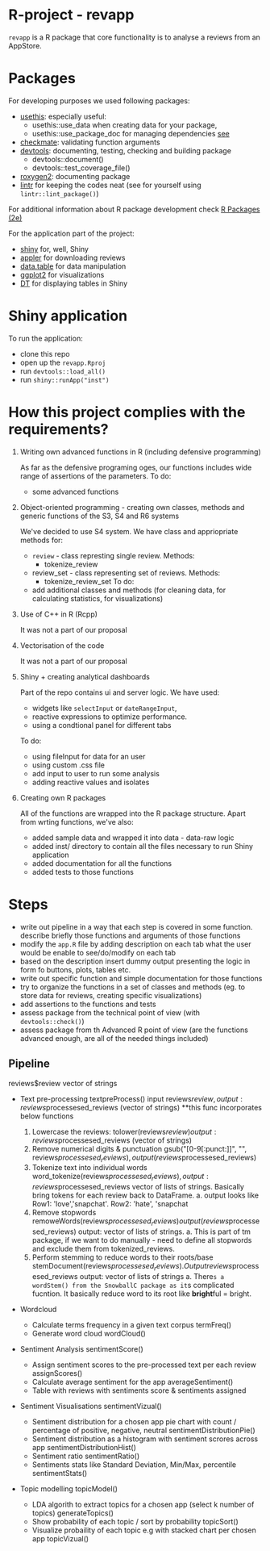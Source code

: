 # R-project - revapp

<code>revapp</code> is a R package that core functionality is to analyse a reviews from an AppStore.

# Packages

For developing purposes we used following packages:

* [usethis](https://github.com/cran/usethis): especially useful:
    * usethis::use_data when creating data for your package, 
    * usethis::use_package_doc for managing dependencies [see](https://r-pkgs.org/dependencies-in-practice.html#sec-dependencies-in-imports-r-code)
* [checkmate](https://mllg.github.io/checkmate/): validating function arguments
* [devtools](https://devtools.r-lib.org/): documenting, testing, checking and building package
    * devtools::document()
    * devtools::test_coverage_file()
* [roxygen2](https://roxygen2.r-lib.org/): documenting package
* [lintr](https://github.com/r-lib/lintr/) for keeping the codes neat (see for yourself using `lintr::lint_package()`)

For additional information about R package development check [R Packages (2e)](https://r-pkgs.org/)

For the application part of the project:

* [shiny](https://github.com/rstudio/shiny) for, well, Shiny
* [appler](https://github.com/cran/appler) for downloading reviews 
* [data.table](https://rdatatable.gitlab.io/data.table/) for data manipulation
* [ggplot2](https://ggplot2.tidyverse.org/) for visualizations
* [DT](https://github.com/rstudio/DT) for displaying tables in Shiny

# Shiny application

To run the application:

* clone this repo
* open up the `revapp.Rproj`
* run `devtools::load_all()`
* run `shiny::runApp("inst")`

# How this project complies with the requirements?

1. Writing own advanced functions in R (including defensive programming)
    
    As far as the defensive programing oges, our functions includes wide range of assertions of the parameters.
    To do: 
    * some advanced functions
    
2. Object-oriented programming - creating own classes, methods and generic functions of the S3, S4 and R6 systems
    
    We've decided to use S4 system. We have class and appriopriate methods for:
    * `review` - class represting single review. Methods:
        * tokenize_review
    * review_set - class representing set of reviews. Methods:
        * tokenize_review_set
    To do:
    * add additional classes and methods (for cleaning data, for calculating statistics, for visualizations)
3. Use of C++ in R (Rcpp)
    
    It was not a part of our proposal
4. Vectorisation of the code
    
    It was not a part of our proposal
5. Shiny + creating analytical dashboards
    
    Part of the repo contains ui and server logic. We have used:
    * widgets like `selectInput` or `dateRangeInput`, 
    * reactive expressions to optimize performance.
    * using a condtional panel for different tabs
    
    To do:
    * using fileInput for data for an user
    * using custom .css file
    * add input to user to run some analysis
    * adding reactive values and isolates
6. Creating own R packages
    
    All of the functions are wrapped into the R package structure. Apart from wrting functions, we've also:
    * added sample data and wrapped it into data - data-raw logic
    * added inst/ directory to contain all the files necessary to run Shiny application
    * added documentation for all the functions
    * added tests to those functions

# Steps

* write out pipeline in a way that each step is covered in some function. describe briefly those functions and arguments of those functions
* modify the `app.R` file by adding description on each tab what the user would be enable to see/do/modify on each tab
* based on the description insert dummy output presenting the logic in form fo buttons, plots, tables etc.
* write out specific function and simple documentation for those functions
* try to organize the functions in a set of classes and methods (eg. to store data for reviews, creating specific visualizations)
* add assertions to the functions and tests
* assess package from the technical point of view (with `devtools::check()`)
* assess package from th Advanced R point of view (are the functions advanced enough, are all of the needed things included)


## Pipeline
reviews$review vector of strings 
* Text pre-processing textpreProcess() input reviews$review, output: reviews$processesed_reviews (vector of strings)
   **this func incorporates below functions 

    1. Lowercase the reviews: tolower(reviews$review) output: reviews$processesed_reviews (vector of strings)
    2. Remove numerical digits & punctuation  gsub("[0-9[:punct:]]", "", reviews$processesed_reviews), output(reviews$processesed_reviews)
    3. Tokenize text into individual words word_tokenize(reviews$processesed_reviews), output: reviews$processesed_reviews vector of lists of strings. Basically bring tokens for each review back to DataFrame.
       a. output looks like Row1: 'love','snapchat'.
                            Row2: 'hate', 'snapchat
    4.  Remove stopwords remoweWords(reviews$processesed_reviews) output (reviews$processesed_reviews) output: vector of lists of strings. 
       a. This is part of tm package, if we want to do manually - need to define all stopwords and exclude them from tokenized_reviews. 
    5. Perform stemming to reduce words to their roots/base stemDocument(reviews$processesed_reviews).Output reviews$processesed_reviews output: vector of lists of strings
      a. There`s a wordStem() from the SnowballC package as it`s complicated fucntion. It basically reduce word to its root like **bright**ful = bright. 


* Wordcloud
   * Calculate terms frequency in a given text corpus termFreq()
   * Generate word cloud wordCloud()
    
* Sentiment Analysis sentimentScore() 
    * Assign sentiment scores to the pre-processed text per each review assignScores()
    * Calculate average sentiment for the app averageSentiment()
    * Table with reviews with sentiments score & sentiments assigned 
   
* Sentiment Visualisations sentimentVizual()
   * Sentiment distribution for a chosen app pie chart with count / percentage of positive, negative, neutral sentimentDistributionPie()
   * Sentiment distribution as a histogram with sentiment scrores across app sentimentDistributionHist() 
   * Sentiment ratio sentimentRatio() 
   * Sentiments stats like Standard Deviation, Min/Max, percentile sentimentStats()
  
* Topic modelling topicModel()
   * LDA algorith to extract topics for a chosen app (select k number of topics) generateTopics()
   * Show probability of each topic / sort by probability topicSort()
   * Visualize probaility of each topic e.g with stacked chart per chosen app topicVizual()
